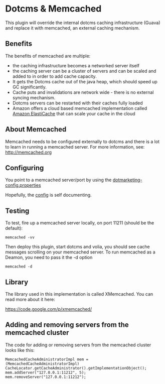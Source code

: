# Dotcms & Memcached

This plugin will override the internal dotcms caching infrastructure (Guava) and replace it with memcached, an external caching mechanism.  

## Benefits

The benefits of memcached are multiple:
* the caching infrastructure becomes a networked server itself 
* the caching server can be a cluster of servers and can be scaled and added to in order to add cache capacity.  
* It  gets the Dotcms cache out of the java heap, which should speed up GC significantly.
* Cache puts and invalidations are network wide - there is no external syncing mechanism.
* Dotcms servers can be restarted with their caches fully loaded
* Amazon offers a cloud based memcached implementation called [Amazon ElastiCache](http://aws.amazon.com/elasticache) that can scale your cache in the cloud

## About Memcached
Memcached needs to be configured externally to dotcms and there is a lot to learn in running a memcached server.  For more information, see: http://memcached.org



## Configuring
You point to a memcached server/port by using the [dotmarketing-config.properties](https://github.com/dotCMS/plugin-dotcms-memcached/blob/master/conf/dotmarketing-config-ext.properties) 

Hopefully, the [config](https://github.com/dotCMS/plugin-dotcms-memcached/blob/master/conf/dotmarketing-config-ext.properties) is self documenting.


## Testing
To test, fire up a memcached server locally, on port 11211 (should be the default):
```
memcached -vv
```

Then deploy this plugin, start dotcms and volia, you should see cache messages scrolling on your
memcached server.  To run memcached as a Deamon, you need to pass it the -d option
```
memcached -d
```


## Library

The library used in this implementation is called XMemcached.  You can read more about it
here:

https://code.google.com/p/xmemcached/


## Adding and removing servers from the memcached cluster
The code for adding or removing servers from the memcached cluster looks like this:

```
MemcachedCacheAdministratorImpl mem = (MemcachedCacheAdministratorImpl) CacheLocator.getCacheAdministrator().getImplementationObject();
mem.addServer("127.0.0.1:11212", 5);
mem.removeServer("127.0.0.1:11212");
```
